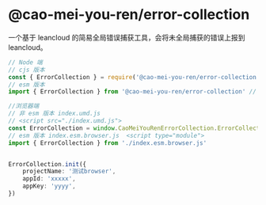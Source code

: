 # @cao-mei-you-ren/error-collection

一个基于 leancloud 的简易全局错误捕获工具，会将未全局捕获的错误上报到 leancloud。



```ts
// Node 端
// cjs 版本
const { ErrorCollection } = require('@cao-mei-you-ren/error-collection') // index.js
// esm 版本
import { ErrorCollection } from '@cao-mei-you-ren/error-collection' // index.esm.js

//浏览器端
// 非 esm 版本 index.umd.js 
// <script src="./index.umd.js">
const ErrorCollection = window.CaoMeiYouRenErrorCollection.ErrorCollection
// esm 版本 index.esm.browser.js  <script type="module">
import { ErrorCollection } from './index.esm.browser.js'


ErrorCollection.init({
    projectName: '测试browser',
    appId: 'xxxxx',
    appKey: 'yyyy',
})

```

